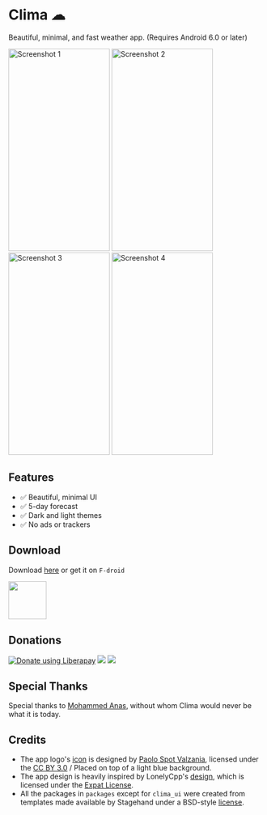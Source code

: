 # Clima ☁

Beautiful, minimal, and fast weather app. (Requires Android 6.0 or later)

<img src="./fastlane/metadata/android/en-US/images/phoneScreenshots/S01.png" alt="Screenshot 1" height="400" width="200"> <img src="./fastlane/metadata/android/en-US/images/phoneScreenshots/S02.png" alt="Screenshot 2" height="400" width="200"> <img src="./fastlane/metadata/android/en-US/images/phoneScreenshots/S03.png" alt="Screenshot 3" height="400" width="200"> <img src="./fastlane/metadata/android/en-US/images/phoneScreenshots/S04.png" alt="Screenshot 4" height="400" width="200">

## Features

- :white_check_mark: Beautiful, minimal UI
- :white_check_mark: 5-day forecast
- :white_check_mark: Dark and light themes
- :white_check_mark: No ads or trackers

## Download

Download [here](https://github.com/PrestoSole/clima/releases) or get it on `F-droid`

<img src="https://fdroid.gitlab.io/artwork/badge/get-it-on.png" height="75">

## Donations

<noscript><a href="https://liberapay.com/lacerte/donate"> <img alt="Donate using Liberapay" src="https://liberapay.com/assets/widgets/donate.svg"></a> </noscript><img src="https://img.shields.io/liberapay/receives/lacerte.svg?logo=liberapay"> <img src="https://img.shields.io/liberapay/goal/lacerte.svg?logo=liberapay">

## Special Thanks

Special thanks to [Mohammed Anas](https://github.com/mhmdanas), without whom Clima would never be what it is today.

## Credits

* The app logo's [icon](https://www.iconfinder.com/iconsets/tiny-weather-1) is designed by [Paolo Spot Valzania](https://linktr.e/paolospotvalzania), licensed under the [CC BY 3.0](https://creativecommons.org/licenses/by/3.0/) / Placed on top of a light blue background.
* The app design is heavily inspired by LonelyCpp's [design](https://github.com/LonelyCpp/flutter_weather), which is licensed under the [Expat License](https://mit-license.org/).
* All the packages in `packages` except for `clima_ui` were created from templates made available by Stagehand under a BSD-style [license](https://github.com/dart-lang/stagehand/blob/master/LICENSE).

